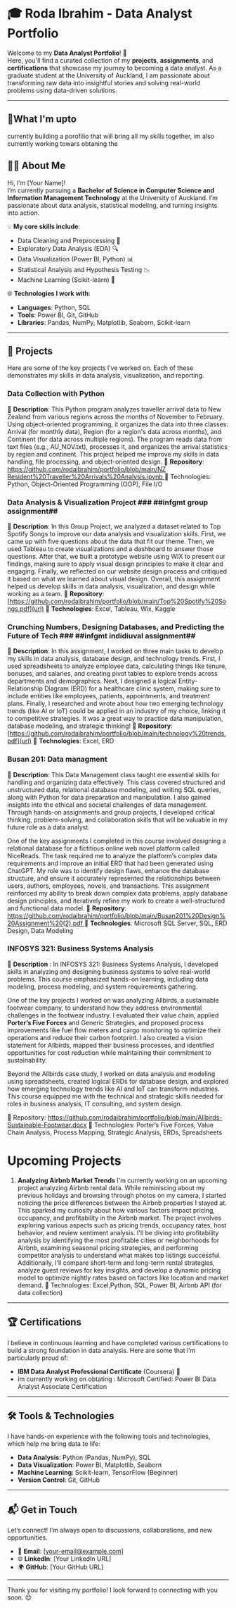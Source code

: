 # 🎓 Roda Ibrahim - Data Analyst Portfolio

Welcome to my **Data Analyst Portfolio**! 🚀  
Here, you'll find a curated collection of my **projects**, **assignments**, and **certifications** that showcase my journey to becoming a data analyst. As a graduate student at the University of Auckland, I am passionate about transforming raw data into insightful stories and solving real-world problems using data-driven solutions.

---
## 🚀What I'm upto
currently building a porofilio that will bring all my skills together,
im also currently working towars obtaning the 

## 👩‍💻 About Me

Hi, I’m [Your Name]!  
I’m currently pursuing a **Bachelor of Science in Computer Science and Information Management Technology** at the University of Auckland. I’m passionate about data analysis, statistical modeling, and turning insights into action.

💡 **My core skills include**:
- Data Cleaning and Preprocessing 🧹
- Exploratory Data Analysis (EDA) 🔍
- Data Visualization (Power BI, Python) 📊
- Statistical Analysis and Hypothesis Testing 📉
- Machine Learning (Scikit-learn) 🤖

🌐 **Technologies I work with**:
- **Languages**: Python, SQL
- **Tools**: Power BI, Git, GitHub
- **Libraries**: Pandas, NumPy, Matplotlib, Seaborn, Scikit-learn

---

## 📂 Projects
Here are some of the key projects I’ve worked on. Each of these demonstrates my skills in data analysis, visualization, and reporting.

 ### Data Collection with Python ###
   📝 **Description**: This Python program analyzes traveller arrival data to New Zealand from various regions across the months of November to February. Using object-oriented programming, it organizes the data into three classes: Arrival (for monthly data), Region (for a region's data across months), and Continent (for data across multiple regions). The program reads data from text files (e.g., AU_NOV.txt), processes it, and organizes the arrival statistics by region and continent. This project helped me improve my skills in data handling, file processing, and object-oriented design.
   📂 **Repository**: [https://github.com/rodaibrahim/portfolio/blob/main/NZ Resident%20Traveller%20Arrivals%20Analysis.ipynb ](url)
🔧 Technologies: Python, Object-Oriented Programming (OOP), File I/O

 ### Data Analysis & Visualization Project ###   ##infgmt group assignment##
   📝 **Description**: In this Group Project, we analyzed a dataset related to Top Spotify Songs to improve our data analysis and visualization skills. First, we came up with five questions about the data that fit our theme. Then, we used Tableau to create visualizations and a dashboard to answer those questions. After that, we built a prototype website using WIX to present our findings, making sure to apply visual design principles to make it clear and engaging. Finally, we reflected on our website design process and critiqued it based on what we learned about visual design. Overall, this assignment helped us develop skills in data analysis, visualization, and design while working as a team.
   📂 **Repository**: [https://github.com/rodaibrahim/portfolio/blob/main/Top%20Spotify%20Songs.pdf](url)
   🔧 **Technologies**: Excel, Tableau, Wix, Kaggle
   
 ### Crunching Numbers, Designing Databases, and Predicting the Future of Tech ###  ##infgmt indidiuval assignment##
   📝 **Description**: In this assignment, I worked on three main tasks to develop my skills in data analysis, database design, and technology trends. First, I used spreadsheets to analyze employee data, calculating things like tenure, bonuses, and salaries, and creating pivot tables to explore trends across departments and demographics. Next, I designed a logical Entity-Relationship Diagram (ERD) for a healthcare clinic system, making sure to include entities like employees, patients, appointments, and treatment plans. Finally, I researched and wrote about how two emerging technology trends (like AI or IoT) could be applied in an industry of my choice, linking it to competitive strategies. It was a great way to practice data manipulation, database modeling, and strategic thinking!
   📂 **Repository**: [https://github.com/rodaibrahim/portfolio/blob/main/technology%20trends.pdf](url)
   🔧 **Technologies**: Excel, ERD

 ### Busan 201: Data managment ###
📝 **Description**: This Data Management class taught me essential skills for handling and organizing data effectively. This class covered structured and unstructured data, relational database modeling, and writing SQL queries, along with Python for data preparation and manipulation. I also gained insights into the ethical and societal challenges of data management. Through hands-on assignments and group projects, I developed critical thinking, problem-solving, and collaboration skills that will be valuable in my future role as a data analyst.

One of the key assignments I completed in this course involved designing a relational database for a fictitious online web novel platform called NiceReads. The task required me to analyze the platform’s complex data requirements and improve an initial ERD that had been generated using ChatGPT. My role was to identify design flaws, enhance the database structure, and ensure it accurately represented the relationships between users, authors, employees, novels, and transactions. This assignment reinforced my ability to break down complex data problems, apply database design principles, and iteratively refine my work to create a well-structured and functional data model.
   📂 **Repository**:[ https://github.com/rodaibrahim/portfolio/blob/main/Busan201%20Design%20Assignment%20(2).pdf ](url)
   🔧 **Technologies**: Microsoft SQL Server, SQL, ERD Design, Data Modeling

 ### INFOSYS 321: Business Systems Analysis ###
📝 **Description** : In INFOSYS 321: Business Systems Analysis, I developed skills in analyzing and designing business systems to solve real-world problems. This course emphasized hands-on learning, including data modeling, process modeling, and system requirements gathering.

One of the key projects I worked on was analyzing Allbirds, a sustainable footwear company, to understand how they address environmental challenges in the footwear industry. I evaluated their value chain, applied **Porter’s Five Forces** and Generic Strategies, and proposed process improvements like fuel flow meters and cargo monitoring to optimize their operations and reduce their carbon footprint. I also created a vision statement for Allbirds, mapped their business processes, and identified opportunities for cost reduction while maintaining their commitment to sustainability.

Beyond the Allbirds case study, I worked on data analysis and modeling using spreadsheets, created logical ERDs for database design, and explored how emerging technology trends like AI and IoT can transform industries. This course equipped me with the technical and strategic skills needed for roles in business analysis, IT consulting, and system design.

📂 Repository: https://github.com/rodaibrahim/portfolio/blob/main/Allbirds-Sustainable-Footwear.docx
🔧 Technologies: Porter’s Five Forces, Value Chain Analysis, Process Mapping, Strategic Analysis, ERDs, Spreadsheets
   
# Upcoming Projects
1. **Analyzing Airbnb Market Trends**
   I'm currently working on an upcoming project analyzing Airbnb rental data. While reminiscing about my previous holidays and browsing through photos on my camera, I started noticing the price differences between the Airbnb properties I stayed at. This sparked my curiosity about how various factors impact pricing, occupancy, and profitability in the Airbnb market. The project involves exploring various aspects such as pricing trends, occupancy rates, host behavior, and review sentiment analysis. I'll be diving into profitability analysis by identifying the most profitable cities or neighborhoods for Airbnb, examining seasonal pricing strategies, and performing competitor analysis to understand what makes top listings successful. Additionally, I’ll compare short-term and long-term rental strategies, analyze guest reviews for key insights, and develop a dynamic pricing model to optimize nightly rates based on factors like location and market demand.
🔧 Technologies: Excel,Python, SQL, Power BI, Airbnb API (for data collection)


---

## 🏆 Certifications

I believe in continuous learning and have completed various certifications to build a strong foundation in data analysis. Here are some that I’m particularly proud of:

- **IBM Data Analyst Professional Certificate** (Coursera) 📜         
- im currently working on obtating : Microsoft Certified: Power BI Data Analyst Associate Certification

---

## 🛠️ Tools & Technologies

I have hands-on experience with the following tools and technologies, which help me bring data to life:

- **Data Analysis**: Python (Pandas, NumPy), SQL
- **Data Visualization**: Power BI, Matplotlib, Seaborn
- **Machine Learning**: Scikit-learn, TensorFlow (Beginner)
- **Version Control**: Git, GitHub

---

## 📬 Get in Touch

Let’s connect! I’m always open to discussions, collaborations, and new opportunities.

- 📧 **Email**: [your-email@example.com]
- 🌐 **LinkedIn**: [Your LinkedIn URL]
- 🌍 **GitHub**: [Your GitHub URL]

---

Thank you for visiting my portfolio! I look forward to connecting with you soon. 😊
